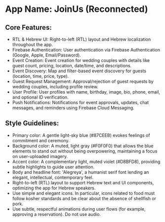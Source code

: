 # **App Name**: JoinUs (Reconnected)

## Core Features:

- RTL & Hebrew UI: Right-to-left (RTL) layout and Hebrew localization throughout the app.
- Firebase Authentication: User authentication via Firebase Authentication (Google, Apple, Email/Password).
- Event Creation: Event creation for wedding couples with details like guest count, pricing, location, date/time, and descriptions.
- Event Discovery: Map and filter-based event discovery for guests (location, time, price, type).
- Guest Request Management: Approval/rejection of guest requests by wedding couples, including profile review.
- User Profile: User profiles with name, birthday, image, bio, phone, email, and optional ID verification.
- Push Notifications: Notifications for event approvals, updates, chat messages, and reminders using Firebase Cloud Messaging.

## Style Guidelines:

- Primary color: A gentle light-sky blue (#87CEEB) evokes feelings of commitment and ceremony.
- Background color: A muted, light gray (#F0F0F0) that allows the blue elements to stand out without being overpowering, maintaining a focus on user-uploaded imagery.
- Accent color: A complementary light, muted violet (#D8BFD8), providing subtle highlights to guide user attention.
- Body and headline font: 'Alegreya', a humanist serif font lending an elegant, intellectual, contemporary feel.
- Right-to-left (RTL) layout to support Hebrew text and UI components, optimizing the app for Hebrew speakers.
- Use simple and elegant icons. In particular, icons related to food must follow kosher standards and be clear about the absence of shellfish or pork.
- Use subtle, respectful animations during user flows (for example, approving a reservation). Do not use audio.